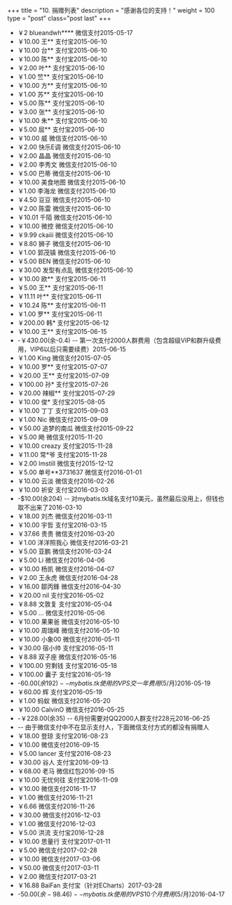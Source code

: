 +++
title = "10. 捐赠列表"
description = "感谢各位的支持！"
weight = 100
type = "post"
class="post last"
+++

- ￥2 blueandwh**** 微信支付2015-05-17
- ￥10.00 王** 支付宝2015-06-10
- ￥10.00 台** 支付宝2015-06-10
- ￥10.00 陈** 支付宝2015-06-10
- ￥2.00 叶** 支付宝2015-06-10
- ￥1.00 竺** 支付宝2015-06-10
- ￥10.00 方** 支付宝2015-06-10
- ￥1.00 苏** 支付宝2015-06-10
- ￥5.00 陈** 支付宝2015-06-10
- ￥3.00 张** 支付宝2015-06-10
- ￥10.00 朱** 支付宝2015-06-10
- ￥5.00 屈** 支付宝2015-06-10
- ￥10.00 威 微信支付2015-06-10
- ￥2.00 快乐E调 微信支付2015-06-10
- ￥2.00 晶晶 微信支付2015-06-10
- ￥2.00 李秀文 微信支付2015-06-10
- ￥5.00 巴蒂 微信支付2015-06-10
- ￥10.00 美食地图 微信支付2015-06-10
- ￥1.00 李海龙 微信支付2015-06-10
- ￥4.50 豆豆 微信支付2015-06-10
- ￥2.00 陈雷 微信支付2015-06-10
- ￥10.01 千陌 微信支付2015-06-10
- ￥10.00 微控 微信支付2015-06-10
- ￥9.99 ckaiii 微信支付2015-06-10
- ￥8.80 狮子 微信支付2015-06-10
- ￥1.00 郭茂镇 微信支付2015-06-10
- ￥5.00 BEN 微信支付2015-06-10
- ￥30.00 发型有点乱 微信支付2015-06-10
- ￥10.00 欧** 支付宝2015-06-11
- ￥5.00 王** 支付宝2015-06-11
- ￥11.11 叶** 支付宝2015-06-11
- ￥10.24 陈** 支付宝2015-06-11
- ￥1.00 罗** 支付宝2015-06-11
- ￥200.00 韩* 支付宝2015-06-12
- ￥10.00 王** 支付宝2015-06-15
- -￥430.00(余-0.4) -- 第一次支付2000人群费用（包含超级VIP和群升级费用，VIP6以后只需要续费）2015-06-15
- ￥1.00 King 微信支付2015-07-05
- ￥10.00 罗** 支付宝2015-07-07
- ￥20.00 王** 支付宝2015-07-09
- ￥100.00 孙* 支付宝2015-07-26
- ￥20.00 辣椒** 支付宝2015-07-29
- ￥10.00 俊* 支付宝2015-08-05
- ￥10.00 丁丁 支付宝2015-09-03
- ￥1.00 Nic 微信支付2015-09-09
- ￥50.00 追梦的南瓜 微信支付2015-09-22
- ￥5.00 飏 微信支付2015-11-20
- ￥10.00 creazy 支付宝2015-11-28
- ￥11.00 常*爷 支付宝2015-11-28
- ￥2.00 lmstill 微信支付2015-12-12
- ￥5.00 单号**3731637 微信支付2016-01-01
- ￥10.00 云淡 微信支付2016-02-26
- ￥10.00 祈安 支付宝2016-03-03
- -$10.00(余204) -- 对mybatis.tk域名支付10美元，虽然最后没用上，但钱也取不出来了2016-03-10
- ￥18.00 刘杰 微信支付2016-03-11
- ￥10.00 宇哲 支付宝2016-03-15
- ￥37.66 贵贵 微信支付2016-03-20
- ￥1.00 洋洋照我心 微信支付2016-03-21
- ￥5.00 亚鹏 微信支付2016-03-24
- ￥5.00 Li 微信支付2016-04-06
- ￥10.00 杨凯 微信支付2016-04-07
- ￥2.00 王永虎 微信支付2016-04-28
- ￥16.00 鄒丙鋒 微信支付2016-04-30
- ￥20.00 nil 支付宝2016-05-02
- ￥8.88 文敦复 支付宝2016-05-04
- ￥5.00 ... 微信支付2016-05-06
- ￥10.00 果果爸 微信支付2016-05-10
- ￥10.00 周瑞峰 微信支付2016-05-10
- ￥10.00 小象00 微信支付2016-05-11
- ￥30.00 宿小帅 支付宝2016-05-11
- ￥8.88 双子座 微信支付2016-05-16
- ￥100.00 穷剩钱 支付宝2016-05-18
- ￥100.00 囊子 支付宝2016-05-19
- -$60.00(余192) -- mybatis.tk使用的VPS交一年费用($5/月)2016-05-19
- ￥60.00 辉 支付宝2016-05-19
- ￥1.00 蚂蚁 微信支付2016-05-20
- ￥10.00 CalvinO 微信支付2016-05-25
- -￥228.00(余35) -- 6月份需要对QQ2000人群支付228元2016-06-25
- -- 由于微信支付中不在显示支付人，下面微信支付方式的都没有捐赠人
- ￥18.00 登琼 支付宝2016-08-23
- ￥10.00  微信支付2016-09-15
- ￥5.00 lancer 支付宝2016-08-23
- ￥30.00 谷人 支付宝2016-09-13
- ￥68.00 老马 微信红包2016-09-15
- ￥10.00 无忧何往 支付宝2016-11-09
- ￥10.00  微信支付2016-11-17
- ￥1.00  微信支付2016-11-21
- ￥6.66  微信支付2016-11-26
- ￥30.00  微信支付2016-12-03
- ￥1.00  微信支付2016-12-03
- ￥5.00 洪流 支付宝2016-12-28
- ￥10.00 思量行 支付宝2017-01-11
- ￥5.00  微信支付2017-02-28
- ￥10.00  微信支付2017-03-06
- ￥50.00  微信支付2017-03-11
- ￥2.00  微信支付2017-03-21
- ￥16.88 BaiFan 支付宝（针对ECharts）2017-03-28
- -$50.00(余-98.46) -- mybatis.tk使用的VPS 10个月费用($5/月)2016-04-17